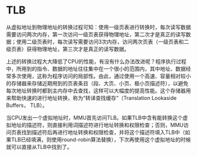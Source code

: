 # TLB

从虚拟地址到物理地址的转换过程可知：使用一级页表进行转换时，每次读写数据需要访问两次内存，第一次访问一级页表获得物理地址，第二次才是真正的读写数据；使用二级页表时，每次读写需要访问3次内存，访问两次页表（一级页表和二级页表）获得物理地址，第三次才是真正的读写数据。

上述的转换过程大大降低了CPU的性能，有没有什么办法改进呢？程序执行过程中，所用到的指令、数据的地址往往集中在一个很小的范围内，其中地址、数据经常多次使用，这称为程序访问的局部性。由此，通过使用一个高速、容量相对较小的存储器来存储近期用到的页表条目（段、大页、小页、极小页描述符），以避免每次地址转换时都到主内存中去查找，这样可以大幅度的提高性能。这个存储器用来帮助快速的进行地址转换，称为“转译查找缓存”（Translation Lookaside Buffers， TLB）。

当CPU发出一个虚拟地址时，MMU首先访问TLB。如果TLB中含有能转换这个虚拟地址的描述符，则直接利用词描述符进行地址转换和权限检查；否则，MMU访问页表找到描述符后再进行地址转换和权限检查，并将这个描述符填入TLB中（如果TLB已经填满，则使用round-robin算法替换），下次再使用这个虚拟地址的时候就可以直接从TLB中找到了。
